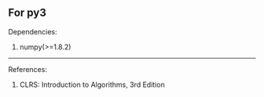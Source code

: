 
<!-- [Algorithms List](../blob/list.md) -->

For py3
----
Dependencies:
1. numpy(>=1.8.2)


-----
References:
1. CLRS: Introduction to Algorithms, 3rd Edition
